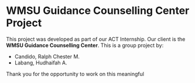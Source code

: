 # WMSU Guidance Counselling Center Project

This project was developed as part of our ACT Internship. Our client is the **WMSU Guidance Counselling Center**. This is a group project by:

- Candido, Ralph Chester M.
- Labang, Hudhaifah A.

Thank you for the opportunity to work on this meaningful